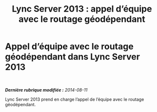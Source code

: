 ﻿---
title: 'Lync Server 2013 : appel d’équipe avec le routage géodépendant'
TOCTitle: Appel d’équipe
ms:assetid: f882c193-ec3e-4712-b6da-30e1d99d47cd
ms:mtpsurl: https://technet.microsoft.com/fr-fr/library/Dn781123(v=OCS.15)
ms:contentKeyID: 62757535
ms.date: 05/20/2016
mtps_version: v=OCS.15
ms.translationtype: HT
---

# Appel d’équipe avec le routage géodépendant dans Lync Server 2013

 

_**Dernière rubrique modifiée :** 2014-08-11_

Lync Server 2013 prend en charge l’appel de l’équipe avec le routage géodépendant.

